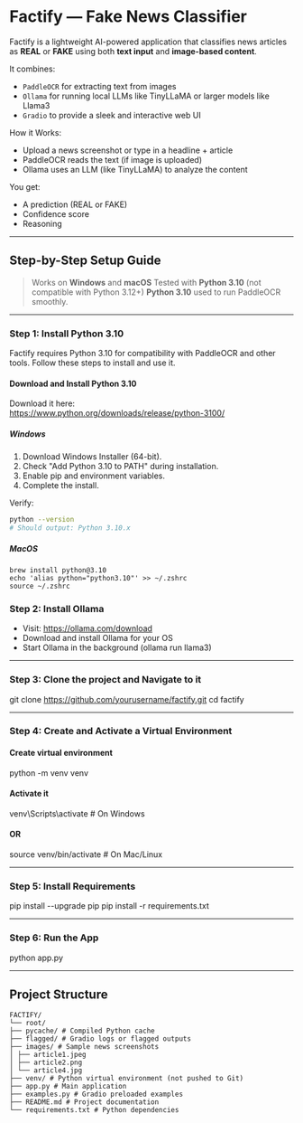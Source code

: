 # Factify — Fake News Classifier

Factify is a lightweight AI-powered application that classifies news articles as **REAL** or **FAKE** using both **text input** and **image-based content**.

It combines:
- `PaddleOCR` for extracting text from images
- `Ollama` for running local LLMs like TinyLLaMA or larger models like Llama3
- `Gradio` to provide a sleek and interactive web UI

How it Works:

- Upload a news screenshot or type in a headline + article
- PaddleOCR reads the text (if image is uploaded)
- Ollama uses an LLM (like TinyLLaMA) to analyze the content

You get:

- A prediction (REAL or FAKE)
- Confidence score
- Reasoning

---

## Step-by-Step Setup Guide

> Works on **Windows** and **macOS**
> Tested with **Python 3.10** (not compatible with Python 3.12+)
> **Python 3.10** used to run PaddleOCR smoothly.

---

### Step 1: Install Python 3.10

Factify requires Python 3.10 for compatibility with PaddleOCR and other tools. Follow these steps to install and use it.

#### Download and Install Python 3.10

Download it here:  
https://www.python.org/downloads/release/python-3100/

#####  Windows

1. Download Windows Installer (64-bit).
2. Check "Add Python 3.10 to PATH" during installation.
3. Enable pip and environment variables.
4. Complete the install.

Verify:

```bash
python --version
# Should output: Python 3.10.x
```
##### MacOS

```
brew install python@3.10
echo 'alias python="python3.10"' >> ~/.zshrc
source ~/.zshrc
```

### Step 2: Install Ollama

- Visit: https://ollama.com/download
- Download and install Ollama for your OS
- Start Ollama in the background (ollama run llama3)

---

### Step 3: Clone the project and Navigate to it
git clone https://github.com/yourusername/factify.git
cd factify

---

### Step 4: Create and Activate a Virtual Environment

#### Create virtual environment
python -m venv venv

#### Activate it
venv\Scripts\activate         # On Windows
#### OR
source venv/bin/activate      # On Mac/Linux

---

### Step 5: Install Requirements
pip install --upgrade pip
pip install -r requirements.txt

---

### Step 6: Run the App
python app.py

---

## Project Structure
```
FACTIFY/
└── root/
├── pycache/ # Compiled Python cache
├── flagged/ # Gradio logs or flagged outputs
├── images/ # Sample news screenshots
│ ├── article1.jpeg
│ ├── article2.png
│ └── article4.jpg
├── venv/ # Python virtual environment (not pushed to Git)
├── app.py # Main application
├── examples.py # Gradio preloaded examples
├── README.md # Project documentation
└── requirements.txt # Python dependencies
```
